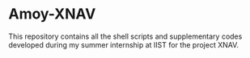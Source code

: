 # Amoy-XNAV
This repository contains all the shell scripts and supplementary codes developed during my summer internship at IIST for the project XNAV.
